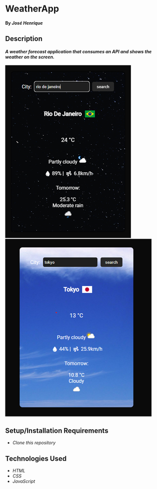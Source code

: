 # WeatherApp
#### By _José Henrique_

## Description
#### _A weather forecast application that consumes an API and shows the weather on the screen._

<img src="images/demo_weatherapp1.png">

<img src="images/demo_weatherapp2.png">

## Setup/Installation Requirements

* _Clone this repository_

## Technologies Used
* _HTML_
* _CSS_
* _JavaScript_


